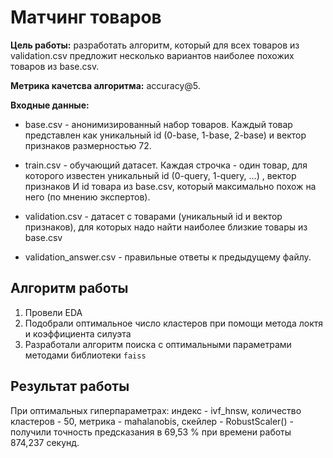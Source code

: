 # Матчинг товаров

**Цель работы:** разработать алгоритм, который для всех товаров из validation.csv предложит несколько вариантов наиболее похожих товаров из base.csv. 

**Метрика качетсва алгоритма:** accuracy@5.

**Входные данные:**

- base.csv - анонимизированный набор товаров. Каждый товар представлен как уникальный id (0-base, 1-base, 2-base) и вектор признаков размерностью 72.

- train.csv - обучающий датасет. Каждая строчка - один товар, для которого известен уникальный id (0-query, 1-query, …) , вектор признаков И id товара из base.csv, который максимально похож на него (по мнению экспертов).

- validation.csv - датасет с товарами (уникальный id и вектор признаков), для которых надо найти наиболее близкие товары из base.csv

- validation_answer.csv - правильные ответы к предыдущему файлу.

## Алгоритм работы
1. Провели EDA
2. Подобрали оптимальное число кластеров при помощи метода локтя и коэффициента силуэта
3. Разработали алгоритм поиска с оптимальными параметрами методами библиотеки `faiss`

## Результат работы
При оптимальных гиперпараметрах: индекс - ivf_hnsw, количество кластеров - 50, метрика - mahalanobis, скейлер - RobustScaler() - получили точность предсказания в 69,53 % при времени работы 874,237 секунд.
